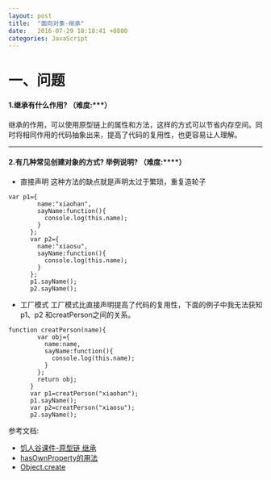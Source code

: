 ```yaml
---
layout: post
title:  "面向对象-继承"
date:   2016-07-29 18:18:41 +0800
categories: JavaScript
---
```

# 一、问题
#### 1.继承有什么作用? （难度:\***）
继承的作用，可以使用原型链上的属性和方法，这样的方式可以节省内存空间。同时将相同作用的代码抽象出来，提高了代码的复用性，也更容易让人理解。
***
#### 2.有几种常见创建对象的方式? 举例说明? （难度:\*\***）
* 直接声明
这种方法的缺点就是声明太过于繁琐，重复造轮子

``` 
var p1={
        name:"xiaohan",
        sayName:function(){
          console.log(this.name);
        }
      };
      var p2={
        name:"xiaosu",
        sayName:function(){
          console.log(this.name);
        }
      };
      p1.sayName();
      p2.sayName();
   ```
* 工厂模式
工厂模式比直接声明提高了代码的复用性，下面的例子中我无法获知p1、p2 和creatPerson之间的关系。

```
function creatPerson(name){
        var obj={
          name:name,
          sayName:function(){
            console.log(this.name);
          }
        };
        return obj;
      }
      var p1=creatPerson("xiaohan");
      p1.sayName();
      var p2=creatPerson("xiaosu");
      p2.sayName();
```
参考文档:
* [饥人谷课件-原型链 继承](http://kejian.jirengu.com/web-fe3)
* [hasOwnProperty的用法](https://developer.mozilla.org/zh-CN/docs/Web/JavaScript/Reference/Global_Objects/Object/hasOwnProperty)
* [Object.create](https://developer.mozilla.org/zh-CN/docs/Web/JavaScript/Reference/Global_Objects/Object/create)
